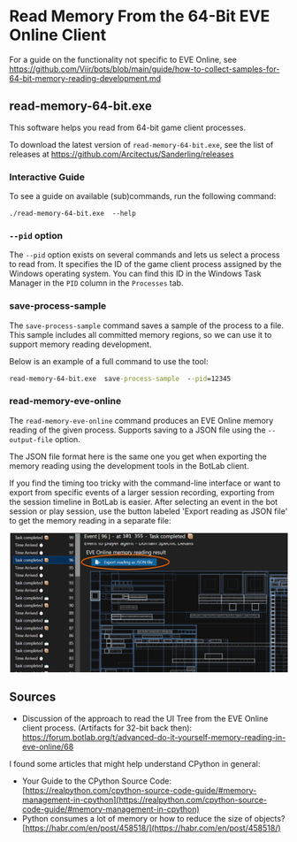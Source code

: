 # Read Memory From the 64-Bit EVE Online Client

For a guide on the functionality not specific to EVE Online, see <https://github.com/Viir/bots/blob/main/guide/how-to-collect-samples-for-64-bit-memory-reading-development.md>

## read-memory-64-bit.exe

This software helps you read from 64-bit game client processes.

To download the latest version of `read-memory-64-bit.exe`, see the list of releases at <https://github.com/Arcitectus/Sanderling/releases>

### Interactive Guide

To see a guide on available (sub)commands, run the following command:

```
./read-memory-64-bit.exe  --help
```

### `--pid` option

The `--pid` option exists on several commands and lets us select a process to read from.
It specifies the ID of the game client process assigned by the Windows operating system. You can find this ID in the Windows Task Manager in the `PID` column in the `Processes` tab.

### save-process-sample

The `save-process-sample` command saves a sample of the process to a file. This sample includes all committed memory regions, so we can use it to support memory reading development.

Below is an example of a full command to use the tool:
```cmd
read-memory-64-bit.exe  save-process-sample  --pid=12345
```

### read-memory-eve-online

The `read-memory-eve-online` command produces an EVE Online memory reading of the given process. Supports saving to a JSON file using the `--output-file` option.

The JSON file format here is the same one you get when exporting the memory reading using the development tools in the BotLab client.

If you find the timing too tricky with the command-line interface or want to export from specific events of a larger session recording, exporting from the session timeline in BotLab is easier. After selecting an event in the bot session or play session, use the button labeled 'Export reading as JSON file' to get the memory reading in a separate file:

![Button to export EVE Online memory reading from event in a bot session](./../../guide/image/2022-10-25-eve-online-botlab-devtools-export-memory-reading-from-event-button.png)

## Sources

+ Discussion of the approach to read the UI Tree from the EVE Online client process. (Artifacts for 32-bit back then):
https://forum.botlab.org/t/advanced-do-it-yourself-memory-reading-in-eve-online/68

I found some articles that might help understand CPython in general:

+ Your Guide to the CPython Source Code: [https://realpython.com/cpython-source-code-guide/#memory-management-in-cpython](https://realpython.com/cpython-source-code-guide/#memory-management-in-cpython)
+ Python consumes a lot of memory or how to reduce the size of objects? [https://habr.com/en/post/458518/](https://habr.com/en/post/458518/)
